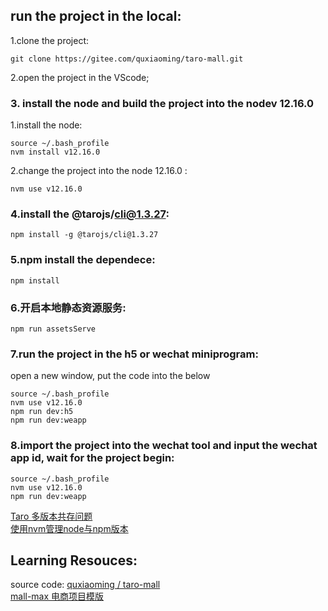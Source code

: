## run the project in the local:  
1.clone the project:  
```
git clone https://gitee.com/quxiaoming/taro-mall.git 
```
2.open the project in the VScode;  
### 3. install the node and build the project into the nodev 12.16.0   
1.install the node:  
```
source ~/.bash_profile  
nvm install v12.16.0
```
2.change the project into the node 12.16.0 :
```
nvm use v12.16.0
```
### 4.install the @tarojs/cli@1.3.27:  
```
npm install -g @tarojs/cli@1.3.27
```
### 5.npm install the dependece:  
```
npm install 
```
### 6.开启本地静态资源服务:
```
npm run assetsServe
```
### 7.run the project in the h5 or wechat miniprogram:  
open a new window, put the code into the below
```
source ~/.bash_profile  
nvm use v12.16.0 
npm run dev:h5 
npm run dev:weapp
```
### 8.import the project into the wechat tool and input the wechat app id, wait for the project begin:  
```
source ~/.bash_profile   
nvm use v12.16.0  
npm run dev:weapp 
```
[Taro 多版本共存问题](https://nervjs.github.io/taro/docs/GETTING-STARTED/)   
[使用nvm管理node与npm版本](https://juejin.im/post/6844903861157642247)   
## Learning Resouces:  
source code: 
[quxiaoming / taro-mall](https://gitee.com/quxiaoming/taro-mall)   
[mall-max 电商项目模版](http://taro-ext.jd.com/plugin/view/5de8754fbd239e2ab60fa8b2)   